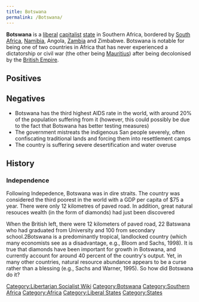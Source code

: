 ```yaml
---
title: Botswana
permalink: /Botswana/
---
```


**Botswana** is a [liberal](Liberalism.md "wikilink")
[capitalist](Capitalism.md "wikilink") [state](List_of_States.md "wikilink")
in Southern Africa, bordered by [South Africa](South_Africa.md "wikilink"),
[Namibia](Namibia.md "wikilink"), Angola, [Zambia](Zambia.md "wikilink") and
Zimbabwe. Botswana is notable for being one of two countries in Africa
that has never experienced a dictatorship or civil war (the other being
[Mauritius](Mauritius.md "wikilink")) after being decolonised by the
[British Empire](British_Empire.md "wikilink").

## Positives

## Negatives

- Botswana has the third highest AIDS rate in the world, with around 20%
  of the population suffering from it (however, this could possibly be
  due to the fact that Botswana has better testing measures)
- The government mistreats the indigenous San people severely, often
  confiscating traditional lands and forcing them into resettlement
  camps
- The country is suffering severe desertification and water overuse

## History

### Independence

Following Indepedence, Botswana was in dire straits. The country was
considered the third poorest in the world with a GDP per capita of \$75
a year. There were only 12 kilometres of paved road. In addition, great
natural resouces wealth (in the form of diamonds) had just been
discovered

When the British left, there were 12 kilometers of paved road, 22
Batswana who had graduated from University and 100 from secondary
school.2Botswana is a predominantly tropical, landlocked country (which
many economists see as a disadvantage, e.g., Bloom and Sachs, 1998). It
is true that diamonds have been important for growth in Botswana, and
currently account for around 40 percent of the country's output. Yet, in
many other countries, natural resource abundance appears to be a curse
rather than a blessing (e.g., Sachs and Warner, 1995). So how did
Botswana do it?

[Category:Libertarian Socialist
Wiki](Category:Libertarian_Socialist_Wiki.md "wikilink")
[Category:Botswana](Category:Botswana.md "wikilink") [Category:Southern
Africa](Category:Southern_Africa.md "wikilink")
[Category:Africa](Category:Africa.md "wikilink") [Category:Liberal
States](Category:Liberal_States.md "wikilink")
[Category:States](Category:States.md "wikilink")